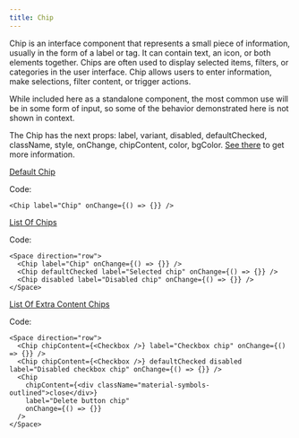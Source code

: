 ```yaml
---
title: Chip
---
```


Сhip is an interface component that represents a small piece of information, usually in the form of a label or tag. It can contain text, an icon, or both elements together. Chips are often used to display selected items, filters, or categories in the user interface. Chip allows users to enter information, make selections, filter content, or trigger actions.

While included here as a standalone component, the most common use will be in some form of input, so some of the behavior demonstrated here is not shown in context.

The Chip has the next props: label, variant, disabled, defaultChecked, className, style, onChange, chipContent, color, bgColor. [See there](/?path=/docs/core-chip--docs) to get more information.

[Default Chip](/?path=/story/core-chip--default-chip)

Code:

```tsx
<Chip label="Chip" onChange={() => {}} />
```

[List Of Chips](/?path=/story/core-chip--list-of-chips)

Code:

```tsx
<Space direction="row">
  <Chip label="Chip" onChange={() => {}} />
  <Chip defaultChecked label="Selected chip" onChange={() => {}} />
  <Chip disabled label="Disabled chip" onChange={() => {}} />
</Space>
```

[List Of Extra Content Chips](/?path=/story/core-chip--list-of-extra-content-chips)

Code:

```tsx
<Space direction="row">
  <Chip chipContent={<Checkbox />} label="Сheckbox chip" onChange={() => {}} />
  <Chip chipContent={<Checkbox />} defaultChecked disabled label="Disabled checkbox chip" onChange={() => {}} />
  <Chip
    chipContent={<div className="material-symbols-outlined">close</div>}
    label="Delete button chip"
    onChange={() => {}}
  />
</Space>
```
